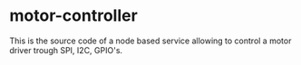 motor-controller
================
This is the source code of a node based service allowing to control a motor driver trough SPI, I2C, GPIO's.
